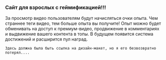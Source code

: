 ### Сайт для взрослых с геймификацией!!!

За просмотр видео пользователям будут начисляться очки опыта. Чем страннее теги видео, 
тем больше опыта вы получите! Опыт можно будет обменивать на доступ к премиум-видео,
продвижение в комментариях и выдвижение вашего контента в топы. В будущем появится система
достижений и расширится пул наград.

`Здесь должна была быть ссылка на дизайн-макет, но я его безвозвратно потерял....`